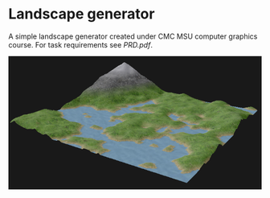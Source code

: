 # Landscape generator

A simple landscape generator created under CMC MSU computer graphics course.
For task requirements see *PRD.pdf*.

![map](previews/preview,%20ligtht%20mix%20=%200,5%20.png)
